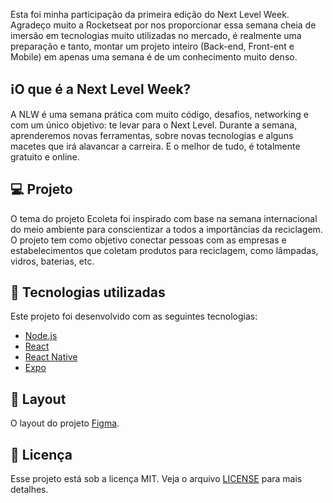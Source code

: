 
Esta foi minha participação da primeira edição do Next Level Week. Agradeço muito a Rocketseat por nos proporcionar essa semana cheia de imersão em tecnologias muito utilizadas no mercado, é realmente uma preparação e tanto, montar um projeto inteiro (Back-end, Front-ent e Mobile) em apenas uma semana é de um conhecimento muito denso.


## :information_source:O que é a Next Level Week?

A NLW é uma semana prática com muito código, desafios, networking e com um único objetivo: te levar para o Next Level.
Durante a semana, aprenderemos novas ferramentas, sobre novas tecnologias e alguns macetes que irá alavancar a carreira.
E o melhor de tudo, é totalmente gratuito e online.

## 💻 Projeto

O tema do projeto Ecoleta foi inspirado com base na semana internacional do meio ambiente para conscientizar a todos a importâncias da reciclagem.
O projeto tem como objetivo conectar pessoas com as empresas e estabelecimentos que coletam produtos para reciclagem, como lâmpadas, vidros, baterias, etc.

## :rocket: Tecnologias utilizadas

Este projeto foi desenvolvido com as seguintes tecnologias:

- [Node.js](https://nodejs.org/en/)
- [React](https://reactjs.org)
- [React Native](https://facebook.github.io/react-native/)
- [Expo](https://expo.io/)

## 🔖 Layout

O layout do projeto [Figma](https://www.figma.com/file/1SxgOMojOB2zYT0Mdk28lB/).

## :memo: Licença

Esse projeto está sob a licença MIT. 
Veja o arquivo [LICENSE](LICENSE.md) para mais detalhes.
